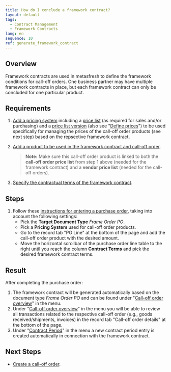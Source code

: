 ```yaml
---
title: How do I conclude a framework contract?
layout: default
tags:
  - Contract Management
  - Framework Contracts
lang: en
sequence: 10
ref: generate_framework_contract
---
```


## Overview
Framework contracts are used in metasfresh to define the framework conditions for call-off orders.
One business partner may have multiple framework contracts in place, but each framework contract can only be concluded for one particular product.

## Requirements
1. [Add a pricing system](Add_price-system) including a [price list](Add_price-list) (as required for sales and/or purchasing) and a [price list version](Add_price-list-version) (also see "[Define prices](Define_prices)") to be used specifically for managing the prices of the call-off order products (see next step) based on the repsective framework contract.
1. [Add a product to be used in the framework contract and call-off order](Add_call_off_order_product).
    >**Note:** Make sure this call-off order product is linked to both the **call-off order price list** from step 1 above (needed for the framework contract) and a **vendor price list** (needed for the call-off orders).

1. [Specify the contractual terms of the framework contract](Define_contractual_terms_framework_contract).

## Steps
1. Follow these [instructions for entering a purchase order](CreatePurchaseOrder), taking into account the following settings:
    - Pick the **Target Document Type** *Frame Order PO*.
    - Pick a **Pricing System** used for call-off order products.
    - Go to the record tab "PO Line" at the bottom of the page and add the call-off order product with the desired amount.
    - Move the horizontal scrollbar of the purchase order line table to the right until you reach the column **Contract Terms** and pick the desired framework contract terms.

## Result
After completing the purchase order:

1. The framework contract will be generated automatically based on the document type *Frame Order PO* and can be found under "[Call-off order overview](Menu)" in the menu.
1. Under "[Call-off order overview](Menu)" in the menu you will be able to review all transactions related to the respective call-off order (e.g., goods received/shipments, invoices) in the record tab "Call-off order details" at the bottom of the page.
1. Under "[Contract Period](Menu)" in the menu a new contract period entry is created automatically in connection with the framework contract.

## Next Steps
- [Create a call-off order](Create_call_off_order_purchase).
